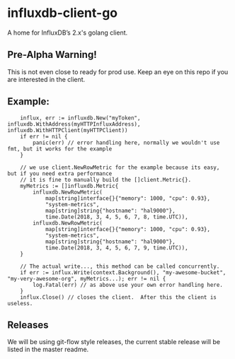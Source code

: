 # influxdb-client-go
A home for InfluxDB’s 2.x's golang client. 

## Pre-Alpha Warning!
This is not even close to ready for prod use.
Keep an eye on this repo if you are interested in the client.


## Example:
```
	influx, err := influxdb.New("myToken", influxdb.WithAddress(myHTTPInfluxAddress), influxdb.WithHTTPClient(myHTTPClient))
	if err != nil {
		panic(err) // error handling here, normally we wouldn't use fmt, but it works for the example
	}

	// we use client.NewRowMetric for the example because its easy, but if you need extra performance
	// it is fine to manually build the []client.Metric{}.
	myMetrics := []influxdb.Metric{
		influxdb.NewRowMetric(
			map[string]interface{}{"memory": 1000, "cpu": 0.93},
			"system-metrics",
			map[string]string{"hostname": "hal9000"},
			time.Date(2018, 3, 4, 5, 6, 7, 8, time.UTC)),
		influxdb.NewRowMetric(
			map[string]interface{}{"memory": 1000, "cpu": 0.93},
			"system-metrics",
			map[string]string{"hostname": "hal9000"},
			time.Date(2018, 3, 4, 5, 6, 7, 9, time.UTC)),
	}

	// The actual write..., this method can be called concurrently.
	if err := influx.Write(context.Background(), "my-awesome-bucket", "my-very-awesome-org", myMetrics...); err != nil {
		log.Fatal(err) // as above use your own error handling here.
	}
	influx.Close() // closes the client.  After this the client is useless.
```

## Releases
We will be using git-flow style releases, the current stable release will be listed in the master readme.